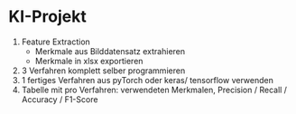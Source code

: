# KI-Projekt

1. Feature Extraction 
    - Merkmale aus Bilddatensatz extrahieren 
    - Merkmale in xlsx exportieren
2. 3 Verfahren komplett selber programmieren
3. 1 fertiges Verfahren aus pyTorch oder keras/ tensorflow verwenden
4. Tabelle mit pro Verfahren: verwendeten Merkmalen, Precision / Recall / Accuracy / F1-Score
